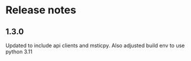# Release notes

<!-- do not remove -->

## 1.3.0

Updated to include api clients and msticpy. Also adjusted build env to use python 3.11


